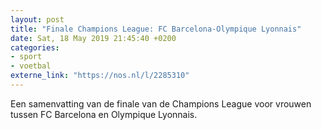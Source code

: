 ```yaml
---
layout: post
title: "Finale Champions League: FC Barcelona-Olympique Lyonnais"
date: Sat, 18 May 2019 21:45:40 +0200
categories: 
- sport 
- voetbal 
externe_link: "https://nos.nl/l/2285310"
---
```


Een samenvatting van de finale van de Champions League voor vrouwen tussen FC Barcelona en Olympique Lyonnais.
